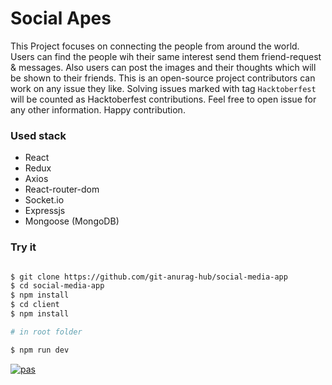 # Social Apes

This Project focuses on connecting the people from around the world. Users can find the people wih their same interest send them friend-request & messages. Also users can post the images and their thoughts which will be shown to their friends. This is an open-source project contributors can work on any issue they like. Solving issues marked with tag `Hacktoberfest` will be counted as Hacktoberfest contributions. Feel free to open issue for any other information.
Happy contribution.

### Used stack 

- React
- Redux
- Axios
- React-router-dom
- Socket.io
- Expressjs
- Mongoose (MongoDB)

### Try it

```sh

$ git clone https://github.com/git-anurag-hub/social-media-app
$ cd social-media-app
$ npm install
$ cd client
$ npm install

# in root folder 

$ npm run dev

```
[![pas](https://img.shields.io/static/v1?&message=ProgressiveApp.Store&color=74b9ff&style=flat&label=Follow%20Social%20Apes%20at)](https://progressiveapp.store/pwa/Social-Apes)
